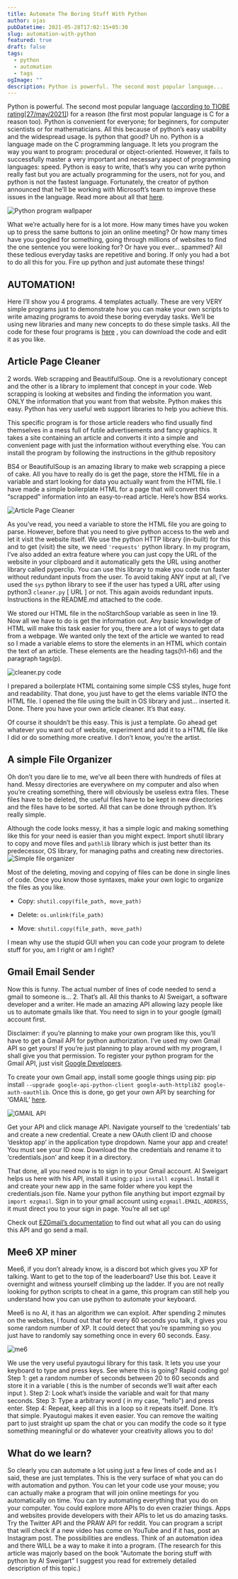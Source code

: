 ```yaml
---
title: Automate The Boring Stuff With Python
author: ojas
pubDatetime: 2021-05-28T17:02:15+05:30
slug: automation-with-python
featured: true
draft: false
tags:
  - python
  - automation
  - tags
ogImage: ""
description: Python is powerful. The second most popular language...
---
```



Python is powerful. The second most popular language ([according to TIOBE rating[27/may/2021]](https://www.tiobe.com/tiobe-index/)) for a reason (the first most popular language is C for a reason too). Python is convenient for everyone; for beginners, for computer scientists or for mathematicians. All this because of python’s easy usability and the widespread usage. Is python that good? Uh no. Python is a language made on the C programming language. It lets you program the way you want to program: procedural or object-oriented. However, it fails to successfully master a very important and necessary aspect of programming languages: speed. Python is easy to write, that’s why you can write python really fast but you are actually programming for the users, not for you, and python is not the fastest language. Fortunately, the creator of python announced that he’ll be working with Microsoft’s team to improve these issues in the language. Read more about all that [here](https://www.techrepublic.com/article/microsoft-is-boosting-its-support-for-the-python-programming-ecosystem/).

![Python program wallpaper](https://images.unsplash.com/photo-1555949963-ff9fe0c870eb?ixid=MnwxMjA3fDB8MHxwaG90by1wYWdlfHx8fGVufDB8fHx8&ixlib=rb-1.2.1&auto=format&fit=crop&w=1500&q=80)

What we’re actually here for is a lot more. How many times have you woken up to press the same buttons to join an online meeting? Or how many times have you googled for something, going through millions of websites to find the one sentence you were looking for? Or have you ever… spammed? All these tedious everyday tasks are repetitive and boring. If only you had a bot to do all this for you. Fire up python and just automate these things!

## AUTOMATION!

Here I’ll show you 4 programs. 4 templates actually. These are very VERY simple programs just to demonstrate how you can make your own scripts to write amazing programs to avoid these boring everyday tasks. We’ll be using new libraries and many new concepts to do these simple tasks. All the code for these four programs is [here](https://github.com/0jas0jas/Automating-With-Python.git) , you can download the code and edit it as you like.

## Article Page Cleaner


2 words. Web scrapping and BeautifulSoup. One is a revolutionary concept and the other is a library to implement that concept in your code. Web scrapping is looking at websites and finding the information you want. ONLY the information that you want from that website. Python makes this easy. Python has very useful web support libraries to help you achieve this.

This specific program is for those article readers who find usually find themselves in a mess full of futile advertisements and fancy graphics. It takes a site containing an article and converts it into a simple and convenient page with just the information without everything else. You can install the program by following the instructions in the github repository

BS4 or BeautifulSoup is an amazing library to make web scrapping a piece of cake. All you have to really do is get the page, store the HTML file in a variable and start looking for data you actually want from the HTML file. I have made a simple boilerplate HTML for a page that will convert this “scrapped" information into an easy-to-read article. Here’s how BS4 works.

![Article Page Cleaner](/article%20cleaner.jpg)

As you’ve read, you need a variable to store the HTML file you are going to parse. However, before that you need to give python access to the web and let it visit the website itself. We use the python HTTP library (in-built) for this and to get (visit) the site, we need `'requests'` python library. In my program, I’ve also added an extra feature where you can just copy the URL of the website in your clipboard and it automatically gets the URL using another library called pyperclip. You can use this library to make you code run faster without redundant inputs from the user. To avoid taking ANY input at all, I’ve used the `sys` python library to see if the user has typed a URL after using python3 `cleaner.py` [ URL ] or not. This again avoids redundant inputs. Instructions in the README.md attached to the code.

We stored our HTML file in the noStarchSoup variable as seen in line 19. Now all we have to do is get the information out. Any basic knowledge of HTML will make this task easier for you, there are a lot of ways to get data from a webpage. We wanted only the text of the article we wanted to read so I made a variable elems to store the elements in an HTML which contain the text of an article. These elements are the heading tags(h1-h6) and the paragraph tags(p).

![cleaner.py code](/Cleaner%20py.jpg)

I prepared a boilerplate HTML containing some simple CSS styles, huge font and readability. That done, you just have to get the elems variable INTO the HTML file. I opened the file using the built in OS library and just… inserted it. Done. There you have your own article cleaner. It’s that easy.


Of course it shouldn’t be this easy. This is just a template. Go ahead get whatever you want out of website, experiment and add it to a HTML file like I did or do something more creative. I don’t know, you’re the artist.

## A simple File Organizer

Oh don’t you dare lie to me, we’ve all been there with hundreds of files at hand. Messy directories are everywhere on my computer and also when you’re creating something, there will obviously be useless extra files. These files have to be deleted, the useful files have to be kept in new directories and the files have to be sorted. All that can be done through python. It’s really simple.

Although the code looks messy, it has a simple logic and making something like this for your need is easier than you might expect. Import shutil library to copy and move files and `pathlib` library which is just better than its predecessor, OS library, for managing paths and creating new directories.
![Simple file organizer](/organize%20py.jpg)

Most of the deleting, moving and copying of files can be done in single lines of code. Once you know those syntaxes, make your own logic to organize the files as you like.

- Copy: `shutil.copy(file_path, move_path)`

- Delete: `os.unlink(file_path)`
    
- Move: `shutil.copy(file_path, move_path)`


I mean why use the stupid GUI when you can code your program to delete stuff for you, am I right or am I right?

## Gmail Email Sender


Now this is funny. The actual number of lines of code needed to send a gmail to someone is… 2. That’s all. All this thanks to Al Sweigart, a software developer and a writer. He made an amazing API allowing lazy people like us to automate gmails like that. You need to sign in to your google (gmail) account first.

Disclaimer: if you’re planning to make your own program like this, you’ll have to get a Gmail API for python authorization. I’ve used my own Gmail API so get yours! If you’re just planning to play around with my program, I shall give you that permission. To register your python program for the Gmail API, just visit [Google Developers](https://developers.google.com/gmail/api).

To create your own Gmail app, install some google things using pip: pip install `--upgrade google-api-python-client google-auth-httplib2 google-auth-oauthlib`. Once this is done, go get your own API by searching for ‘GMAIL’ [here](https://console.cloud.google.com/home).

![GMAIL API](/pictures/Gmail%20API.jpg)

Get your API and click manage API. Navigate yourself to the ‘credentials’ tab and create a new credential. Create a new OAuth client ID and choose ‘desktop app’ in the application type dropdown. Name your app and create! You must see your ID now. Download the the credentials and rename it to ‘credentials.json’ and keep it in a directory.

That done, all you need now is to sign in to your Gmail account. Al Sweigart helps us here with his API, install it using: `pip3 install ezgmail`. Install it and create your new app in the same folder where you kept the credentials.json file. Name your python file anything but import ezgmail by `import ezgmail`. Sign in to your gmail account using `ezgmail.EMAIL_ADDRESS`, it must direct you to your sign in page. You’re all set up!

Check out [EZGmail’s documentation](https://pypi.org/project/EZGmail/) to find out what all you can do using this API and go send a mail.

## Mee6 XP miner


Mee6, if you don’t already know, is a discord bot which gives you XP for talking. Want to get to the top of the leaderboard? Use this bot. Leave it overnight and witness yourself climbing up the ladder. If you are not really looking for python scripts to cheat in a game, this program can still help you understand how you can use python to automate your keyboard.

Mee6 is no AI, it has an algorithm we can exploit. After spending 2 minutes on the websites, I found out that for every 60 seconds you talk, it gives you some random number of XP. It could detect that you’re spamming so you just have to randomly say something once in every 60 seconds. Easy.

![me6](/mee6.jpg)

We use the very useful pyautogui library for this task. It lets you use your keyboard to type and press keys. See where this is going? Rapid coding go! Step 1: get a random number of seconds between 20 to 60 seconds and store it in a variable ( this is the number of seconds we’ll wait after each input ). Step 2: Look what’s inside the variable and wait for that many seconds. Step 3: Type a arbitrary word ( in my case, “hello") and press enter. Step 4: Repeat, keep all this in a loop so it repeats itself. Done. It’s that simple. Pyautogui makes it even easier. You can remove the waiting part to just straight up spam the chat or you can modify the code so it type something meaningful or do whatever your creativity allows you to do!


## What do we learn?


So clearly you can automate a lot using just a few lines of code and as I said, these are just templates. This is the very surface of what you can do with automation and python. You can let your code use your mouse; you can actually make a program that will join online meetings for you automatically on time. You can try automating everything that you do on your computer. You could explore more APIs to do even crazier things. Apps and websites provide developers with their APIs to let us do amazing tasks. Try the Twitter API and the PRAW API for reddit. You can program a script that will check if a new video has come on YouTube and if it has, post an Instagram post. The possibilities are endless. Think of an automation idea and there WILL be a way to make it into a program. (The research for this article was majorly based on the book "Automate the boring stuff with python by Al Sweigart" I suggest you read for extremely detailed description of this topic.) 